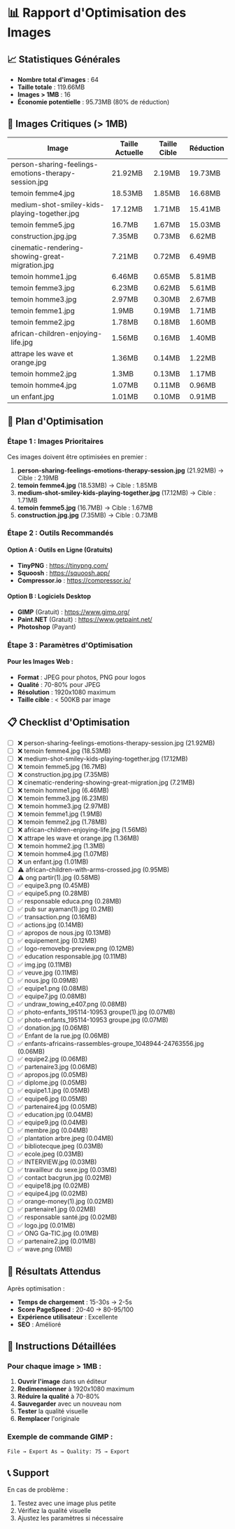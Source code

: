 # 📊 Rapport d'Optimisation des Images

## 📈 Statistiques Générales

- **Nombre total d'images** : 64
- **Taille totale** : 119.66MB
- **Images > 1MB** : 16
- **Économie potentielle** : 95.73MB (80% de réduction)

## 🚨 Images Critiques (> 1MB)

| Image | Taille Actuelle | Taille Cible | Réduction |
|-------|----------------|--------------|-----------|
| person-sharing-feelings-emotions-therapy-session.jpg | 21.92MB | 2.19MB | 19.73MB |
| temoin femme4.jpg | 18.53MB | 1.85MB | 16.68MB |
| medium-shot-smiley-kids-playing-together.jpg | 17.12MB | 1.71MB | 15.41MB |
| temoin femme5.jpg | 16.7MB | 1.67MB | 15.03MB |
| construction.jpg.jpg | 7.35MB | 0.73MB | 6.62MB |
| cinematic-rendering-showing-great-migration.jpg | 7.21MB | 0.72MB | 6.49MB |
| temoin homme1.jpg | 6.46MB | 0.65MB | 5.81MB |
| temoin femme3.jpg | 6.23MB | 0.62MB | 5.61MB |
| temoin homme3.jpg | 2.97MB | 0.30MB | 2.67MB |
| temoin femme1.jpg | 1.9MB | 0.19MB | 1.71MB |
| temoin femme2.jpg | 1.78MB | 0.18MB | 1.60MB |
| african-children-enjoying-life.jpg | 1.56MB | 0.16MB | 1.40MB |
| attrape les wave et orange.jpg | 1.36MB | 0.14MB | 1.22MB |
| temoin homme2.jpg | 1.3MB | 0.13MB | 1.17MB |
| temoin homme4.jpg | 1.07MB | 0.11MB | 0.96MB |
| un enfant.jpg | 1.01MB | 0.10MB | 0.91MB |

## 🎯 Plan d'Optimisation

### Étape 1 : Images Prioritaires
Ces images doivent être optimisées en premier :

1. **person-sharing-feelings-emotions-therapy-session.jpg** (21.92MB) → Cible : 2.19MB
2. **temoin femme4.jpg** (18.53MB) → Cible : 1.85MB
3. **medium-shot-smiley-kids-playing-together.jpg** (17.12MB) → Cible : 1.71MB
4. **temoin femme5.jpg** (16.7MB) → Cible : 1.67MB
5. **construction.jpg.jpg** (7.35MB) → Cible : 0.73MB

### Étape 2 : Outils Recommandés

#### Option A : Outils en Ligne (Gratuits)
- **TinyPNG** : https://tinypng.com/
- **Squoosh** : https://squoosh.app/
- **Compressor.io** : https://compressor.io/

#### Option B : Logiciels Desktop
- **GIMP** (Gratuit) : https://www.gimp.org/
- **Paint.NET** (Gratuit) : https://www.getpaint.net/
- **Photoshop** (Payant)

### Étape 3 : Paramètres d'Optimisation

#### Pour les Images Web :
- **Format** : JPEG pour photos, PNG pour logos
- **Qualité** : 70-80% pour JPEG
- **Résolution** : 1920x1080 maximum
- **Taille cible** : < 500KB par image

## 📋 Checklist d'Optimisation

- [ ] ❌ person-sharing-feelings-emotions-therapy-session.jpg (21.92MB)
- [ ] ❌ temoin femme4.jpg (18.53MB)
- [ ] ❌ medium-shot-smiley-kids-playing-together.jpg (17.12MB)
- [ ] ❌ temoin femme5.jpg (16.7MB)
- [ ] ❌ construction.jpg.jpg (7.35MB)
- [ ] ❌ cinematic-rendering-showing-great-migration.jpg (7.21MB)
- [ ] ❌ temoin homme1.jpg (6.46MB)
- [ ] ❌ temoin femme3.jpg (6.23MB)
- [ ] ❌ temoin homme3.jpg (2.97MB)
- [ ] ❌ temoin femme1.jpg (1.9MB)
- [ ] ❌ temoin femme2.jpg (1.78MB)
- [ ] ❌ african-children-enjoying-life.jpg (1.56MB)
- [ ] ❌ attrape les wave et orange.jpg (1.36MB)
- [ ] ❌ temoin homme2.jpg (1.3MB)
- [ ] ❌ temoin homme4.jpg (1.07MB)
- [ ] ❌ un enfant.jpg (1.01MB)
- [ ] ⚠️ african-children-with-arms-crossed.jpg (0.95MB)
- [ ] ⚠️ ong partir(1).jpg (0.58MB)
- [ ] ✅ equipe3.png (0.45MB)
- [ ] ✅ equipe5.png (0.28MB)
- [ ] ✅ responsable educa.png (0.28MB)
- [ ] ✅ pub sur ayaman(1).jpg (0.2MB)
- [ ] ✅ transaction.png (0.16MB)
- [ ] ✅ actions.jpg (0.14MB)
- [ ] ✅ apropos de nous.jpg (0.13MB)
- [ ] ✅ equipement.jpg (0.12MB)
- [ ] ✅ logo-removebg-preview.png (0.12MB)
- [ ] ✅ education responsable.jpg (0.11MB)
- [ ] ✅ img.jpg (0.11MB)
- [ ] ✅ veuve.jpg (0.11MB)
- [ ] ✅ nous.jpg (0.09MB)
- [ ] ✅ equipe1.png (0.08MB)
- [ ] ✅ equipe7.jpg (0.08MB)
- [ ] ✅ undraw_towing_e407.png (0.08MB)
- [ ] ✅ photo-enfants_195114-10953 groupe(1).jpg (0.07MB)
- [ ] ✅ photo-enfants_195114-10953 groupe.jpg (0.07MB)
- [ ] ✅ donation.jpg (0.06MB)
- [ ] ✅ Enfant de la rue.jpg (0.06MB)
- [ ] ✅ enfants-africains-rassembles-groupe_1048944-24763556.jpg (0.06MB)
- [ ] ✅ equipe2.jpg (0.06MB)
- [ ] ✅ partenaire3.jpg (0.06MB)
- [ ] ✅ apropos.jpg (0.05MB)
- [ ] ✅ diplome.jpg (0.05MB)
- [ ] ✅ equipe1.1.jpg (0.05MB)
- [ ] ✅ equipe6.jpg (0.05MB)
- [ ] ✅ partenaire4.jpg (0.05MB)
- [ ] ✅ education.jpg (0.04MB)
- [ ] ✅ equipe9.jpg (0.04MB)
- [ ] ✅ membre.jpg (0.04MB)
- [ ] ✅ plantation arbre.jpeg (0.04MB)
- [ ] ✅ bibliotecque.jpeg (0.03MB)
- [ ] ✅ ecole.jpeg (0.03MB)
- [ ] ✅ INTERVIEW.jpg (0.03MB)
- [ ] ✅ travailleur du sexe.jpg (0.03MB)
- [ ] ✅ contact bacgrun.jpg (0.02MB)
- [ ] ✅ equipe18.jpg (0.02MB)
- [ ] ✅ equipe4.jpg (0.02MB)
- [ ] ✅ orange-money(1).jpg (0.02MB)
- [ ] ✅ partenaire1.jpg (0.02MB)
- [ ] ✅ responsable santé.jpg (0.02MB)
- [ ] ✅ logo.jpg (0.01MB)
- [ ] ✅ ONG Ga-TIC.jpg (0.01MB)
- [ ] ✅ partenaire2.jpg (0.01MB)
- [ ] ✅ wave.png (0MB)

## 🎉 Résultats Attendus

Après optimisation :
- **Temps de chargement** : 15-30s → 2-5s
- **Score PageSpeed** : 20-40 → 80-95/100
- **Expérience utilisateur** : Excellente
- **SEO** : Amélioré

## 🔧 Instructions Détaillées

### Pour chaque image > 1MB :

1. **Ouvrir l'image** dans un éditeur
2. **Redimensionner** à 1920x1080 maximum
3. **Réduire la qualité** à 70-80%
4. **Sauvegarder** avec un nouveau nom
5. **Tester** la qualité visuelle
6. **Remplacer** l'originale

### Exemple de commande GIMP :
```
File → Export As → Quality: 75 → Export
```

## 📞 Support

En cas de problème :
1. Testez avec une image plus petite
2. Vérifiez la qualité visuelle
3. Ajustez les paramètres si nécessaire
